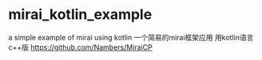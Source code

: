 # mirai_kotlin_example
a simple example of mirai using kotlin
一个简易的mirai框架应用 用kotlin语言
c++版 https://github.com/Nambers/MiraiCP
